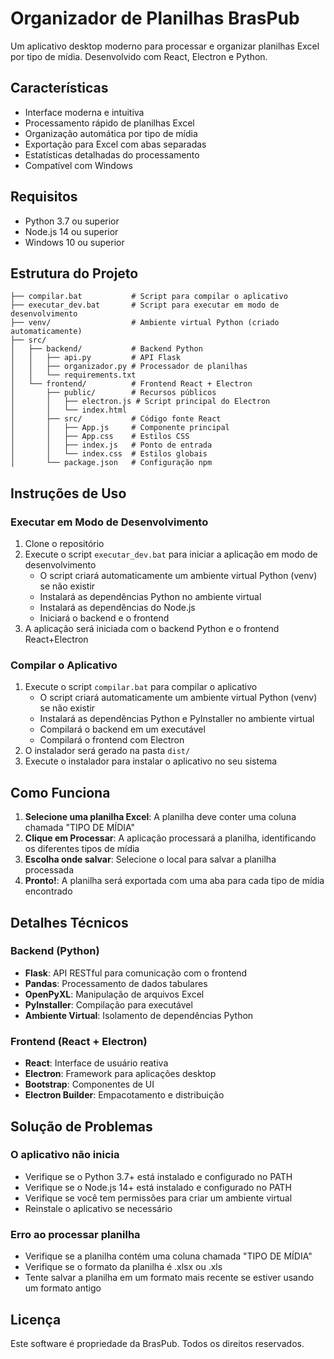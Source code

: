 # Organizador de Planilhas BrasPub

Um aplicativo desktop moderno para processar e organizar planilhas Excel por tipo de mídia. Desenvolvido com React, Electron e Python.

## Características

- Interface moderna e intuitiva
- Processamento rápido de planilhas Excel
- Organização automática por tipo de mídia
- Exportação para Excel com abas separadas
- Estatísticas detalhadas do processamento
- Compatível com Windows

## Requisitos

- Python 3.7 ou superior
- Node.js 14 ou superior
- Windows 10 ou superior

## Estrutura do Projeto

```
├── compilar.bat           # Script para compilar o aplicativo
├── executar_dev.bat       # Script para executar em modo de desenvolvimento
├── venv/                  # Ambiente virtual Python (criado automaticamente)
├── src/
│   ├── backend/           # Backend Python
│   │   ├── api.py         # API Flask 
│   │   ├── organizador.py # Processador de planilhas
│   │   └── requirements.txt
│   └── frontend/          # Frontend React + Electron
│       ├── public/        # Recursos públicos
│       │   ├── electron.js # Script principal do Electron
│       │   └── index.html
│       ├── src/           # Código fonte React
│       │   ├── App.js     # Componente principal
│       │   ├── App.css    # Estilos CSS
│       │   ├── index.js   # Ponto de entrada
│       │   └── index.css  # Estilos globais
│       └── package.json   # Configuração npm
```

## Instruções de Uso

### Executar em Modo de Desenvolvimento

1. Clone o repositório
2. Execute o script `executar_dev.bat` para iniciar a aplicação em modo de desenvolvimento
   - O script criará automaticamente um ambiente virtual Python (venv) se não existir
   - Instalará as dependências Python no ambiente virtual
   - Instalará as dependências do Node.js
   - Iniciará o backend e o frontend
3. A aplicação será iniciada com o backend Python e o frontend React+Electron

### Compilar o Aplicativo

1. Execute o script `compilar.bat` para compilar o aplicativo
   - O script criará automaticamente um ambiente virtual Python (venv) se não existir
   - Instalará as dependências Python e PyInstaller no ambiente virtual
   - Compilará o backend em um executável
   - Compilará o frontend com Electron
2. O instalador será gerado na pasta `dist/`
3. Execute o instalador para instalar o aplicativo no seu sistema

## Como Funciona

1. **Selecione uma planilha Excel**: A planilha deve conter uma coluna chamada "TIPO DE MÍDIA"
2. **Clique em Processar**: A aplicação processará a planilha, identificando os diferentes tipos de mídia
3. **Escolha onde salvar**: Selecione o local para salvar a planilha processada
4. **Pronto!**: A planilha será exportada com uma aba para cada tipo de mídia encontrado

## Detalhes Técnicos

### Backend (Python)

- **Flask**: API RESTful para comunicação com o frontend
- **Pandas**: Processamento de dados tabulares
- **OpenPyXL**: Manipulação de arquivos Excel
- **PyInstaller**: Compilação para executável
- **Ambiente Virtual**: Isolamento de dependências Python

### Frontend (React + Electron)

- **React**: Interface de usuário reativa
- **Electron**: Framework para aplicações desktop
- **Bootstrap**: Componentes de UI
- **Electron Builder**: Empacotamento e distribuição

## Solução de Problemas

### O aplicativo não inicia

- Verifique se o Python 3.7+ está instalado e configurado no PATH
- Verifique se o Node.js 14+ está instalado e configurado no PATH
- Verifique se você tem permissões para criar um ambiente virtual
- Reinstale o aplicativo se necessário

### Erro ao processar planilha

- Verifique se a planilha contém uma coluna chamada "TIPO DE MÍDIA"
- Verifique se o formato da planilha é .xlsx ou .xls
- Tente salvar a planilha em um formato mais recente se estiver usando um formato antigo

## Licença

Este software é propriedade da BrasPub. Todos os direitos reservados.
